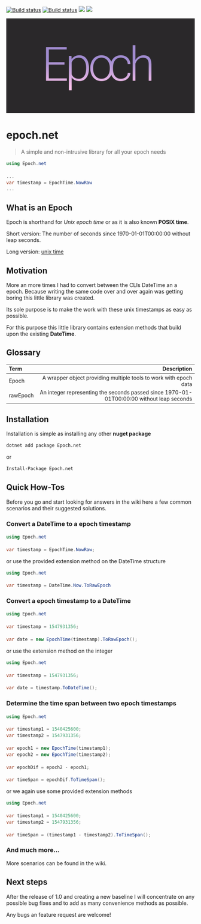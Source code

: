 [![Build status](https://ci.appveyor.com/api/projects/status/3k10iipudlw1v9va?svg=true)](https://ci.appveyor.com/project/dejanfajfar/epoch-net)
[![Build status](https://ci.appveyor.com/api/projects/status/3k10iipudlw1v9va/branch/master?svg=true)](https://ci.appveyor.com/project/dejanfajfar/epoch-net/branch/master)
[![](https://img.shields.io/nuget/v/epoch.net.svg)](https://www.nuget.org/packages/Epoch.net/)
![](https://img.shields.io/nuget/dt/epoch.net.svg)

![](https://raw.githubusercontent.com/dejanfajfar/epoch.net/master/images/logo.png)

# epoch.net

> A simple and non-intrusive library for all your epoch needs

```csharp
using Epoch.net 

...
var timestamp = EpochTime.NowRaw
...

```

## What is an Epoch
Epoch is shorthand for _Unix epoch time_ or as it is also known __POSIX time__.

Short version: The number of seconds since 1970-01-01T00:00:00 without leap seconds.

Long version: [unix time](https://en.wikipedia.org/wiki/Unix_time)

## Motivation
More an more times I had to convert between the CLIs DateTime an a epoch. 
Because writing the same code over and over again was getting boring this little
library was created. 

Its sole purpose is to make the work with these unix timestamps as easy as possible.

For this purpose this little library contains extension methods that build
upon the existing __DateTime__.

## Glossary

| Term | Description |
|:-----|-------------:|
| Epoch | A wrapper object providing multiple tools to work with epoch data |
| rawEpoch | An integer representing the seconds passed since 1970-01-01T00:00:00 without leap seconds |


## Installation

Installation is simple as installing any other __nuget package__ 

```bash
dotnet add package Epoch.net
```

or

```bash
Install-Package Epoch.net
```

## Quick How-Tos

Before you go and start looking for answers in the wiki here a few common scenarios and their suggested solutions.

### Convert a DateTime to a epoch timestamp

```csharp
using Epoch.net

var timestamp = EpochTime.NowRaw;
```

or use the provided extension method on the DateTime structure

```csharp
using Epoch.net

var timestamp = DateTime.Now.ToRawEpoch
```

### Convert a epoch timestamp to a DateTime

```csharp
using Epoch.net

var timestamp = 1547931356;

var date = new EpochTime(timestamp).ToRawEpoch();
```

or use the extension method on the integer

```csharp
using Epoch.net

var timestamp = 1547931356;

var date = timestamp.ToDateTime();
```

### Determine the time span between two epoch timestamps

```csharp
using Epoch.net

var timestamp1 = 1540425600;
var timestamp2 = 1547931356;

var epoch1 = new EpochTime(timestamp1);
var epoch2 = new EpochTime(timestamp2);

var epochDif = epoch2 - epoch1;

var timeSpan = epochDif.ToTimeSpan();
```

or we again use some provided extension methods

```csharp
using Epoch.net

var timestamp1 = 1540425600;
var timestamp2 = 1547931356;

var timeSpan = (timestamp1 - timestamp2).ToTimeSpan();
```

### And much more...

More scenarios can be found in the wiki.

## Next steps

After the release of 1.0 and creating a new baseline I will concentrate on any possible bug fixes and to add as many convenience methods as possible.

Any bugs an feature request are welcome! 
